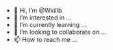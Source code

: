 - 👋 Hi, I’m @Wxillb
- 👀 I’m interested in ...
- 🌱 I’m currently learning ...
- 💞️ I’m looking to collaborate on ...
- 📫 How to reach me ...

<!---
Wxillb/Wxillb is a ✨ special ✨ repository because its `README.md` (this file) appears on your GitHub profile.
You can click the Preview link to take a look at your changes.
--->
